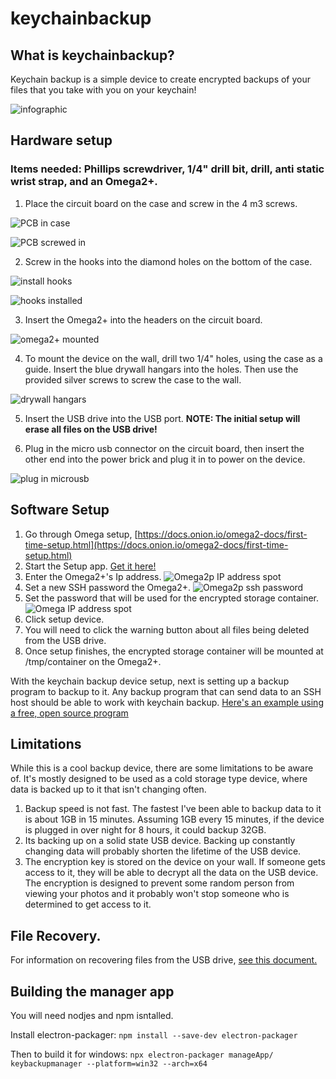
# keychainbackup

## What is keychainbackup?

Keychain backup is a simple device to create encrypted backups of your files that you take with you on your keychain!

![infographic](pictures/infographic.png)

## Hardware setup

### Items needed: Phillips screwdriver, 1/4" drill bit, drill, anti static wrist strap, and an Omega2+.
 1. Place the circuit board on the case and screw in the 4 m3 screws.

 ![PCB in case](pictures/pcb_placed_in_case.jpg)

 ![PCB screwed in](pictures/pcb_screwed_in.jpg)

 2. Screw in the hooks into the diamond holes on the bottom of the case.

 ![install hooks](pictures/install_hooks.jpg)

 ![hooks installed](pictures/hooks_installed.jpg)

 3. Insert the Omega2+ into the headers on the circuit board.

 ![omega2+ mounted](pictures/omega_mounted.jpg)
 
 4. To mount the device on the wall, drill two 1/4" holes, using the case as a guide. Insert the blue drywall hangars into the holes. Then use the provided silver screws to screw the case to the wall.

 ![drywall hangars](pictures/drywall_mounting.jpg)
 
 5. Insert the USB drive into the USB port. <b>NOTE: The initial setup will erase all files on the USB drive!</b>
 
 6. Plug in the micro usb connector on the circuit board, then insert the other end into the power brick and plug it in to power on the device.

 ![plug in microusb](pictures/plug_in_power.jpg)


## Software Setup

 1. Go through Omega setup, [https://docs.onion.io/omega2-docs/first-time-setup.html](https://docs.onion.io/omega2-docs/first-time-setup.html)
 2. Start the Setup app. [Get it here!](https://github.com/johneast2/keychainbackup/releases/tag/V1.0)
 3. Enter the Omega2+'s Ip address.
 ![Omega2p IP address spot](pictures/omega2p_ipaddress.png)
 4. Set a new SSH password the Omega2+.
 ![Omega2p ssh password](pictures/omega2p_ssh_password.png)
 6. Set the password that will be used for the encrypted storage container.
 ![Omega IP address spot](pictures/omega2p_encryptedpassword.png)
 8. Click setup device.
 9. You will need to click the warning button about all files being deleted from the USB drive.
 10. Once setup finishes, the encrypted storage container will be mounted at /tmp/container on the Omega2+.

With the keychain backup device setup, next is setting up a backup program to backup to it. Any backup program that can send data to an SSH host should be able to work with keychain backup. [Here's an example using a free, open source program](docs/SettingUpBackups.md)

## Limitations

While this is a cool backup device, there are some limitations to be aware of. It's mostly designed to be used as a cold storage type device, where data is backed up to it that isn't changing often.

1. Backup speed is not fast. The fastest I've been able to backup data to it is about 1GB in 15 minutes. Assuming 1GB every 15 minutes, if the device is plugged in over night for 8 hours, it could backup 32GB.
2. Its backing up on a solid state USB device. Backing up constantly changing data will probably shorten the lifetime of the USB device.
3. The encryption key is stored on the device on your wall. If someone gets access to it, they will be able to decrypt all the data on the USB device. The encryption is designed to prevent some random person from viewing your photos and it probably won't stop someone who is determined to get access to it.

## File Recovery.

For information on recovering files from the USB drive, [see this document.](docs/RecoveringFiles.md)

## Building the manager app

You will need nodjes and npm isntalled.

Install electron-packager: ```npm install --save-dev electron-packager```

Then to build it for windows: ```npx electron-packager manageApp/ keybackupmanager --platform=win32 --arch=x64```
